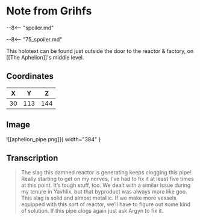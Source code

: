 # Note from Grihfs

--8<-- "spoiler.md"

--8<-- "75_spoiler.md"

This holotext can be found just outside the door to the reactor & factory, on [[The Aphelion]]'s middle level.

## Coordinates
| **X** | **Y** | **Z** |
| :---: | :---: | :---: |
|  30   |  113  |  144  |

## Image

![[aphelion_pipe.png]]{ width="384" }

## Transcription
> The slag this damned reactor is generating keeps clogging this pipe! Really starting to get on my nerves, I’ve had to fix it at least five times at this point. It’s tough stuff, too. We dealt with a similar issue during my tenure in Yavhlix, but that byproduct was always more like goo. This slag is solid and almost metallic. If we make more vessels equipped with this sort of reactor, we’ll have to figure out some kind of solution. If this pipe clogs again just ask Argyn to fix it.
